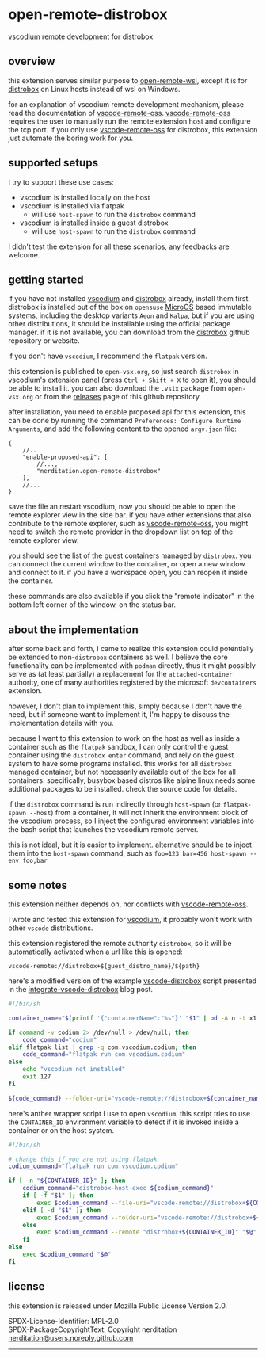 # open-remote-distrobox

[vscodium] remote development for distrobox


## overview

this extension serves similar purpose to [open-remote-wsl], except it is for
[distrobox] on Linux hosts instead of wsl on Windows.

for an explanation of vscodium remote development mechanism, please read the
documentation of [vscode-remote-oss]. [vscode-remote-oss] requires the user
to manually run the remote extension host and configure the tcp port. if you
only use [vscode-remote-oss] for distrobox, this extension just automate the
boring work for you.


## supported setups

I try to support these use cases:

- vscodium is installed locally on the host
- vscodium is installed via flatpak
  - will use `host-spawn` to run the `distrobox` command
- vscodium is installed inside a guest distrobox
  - will use `host-spawn` to run the `distrobox` command

I didn't test the extension for all these scenarios, any feedbacks are welcome.


## getting started

if you have not installed [vscodium] and [distrobox] already, install them first.
distrobox is installed out of the box on `opensuse` [MicroOS] based immutable
systems, including the desktop variants `Aeon` and `Kalpa`, but if you are using
other distributions, it should be installable using the official package manager.
if it is not available, you can download from the [distrobox] github repository
or website.

if you don't have `vscodium`, I recommend the `flatpak` version.

this extension is published to `open-vsx.org`, so just search `distrobox` in
vscodium's extension panel (press `Ctrl + Shift + X` to open it), you should
be able to install it. you can also download the `.vsix` package from
`open-vsx.org` or from the [releases] page of this github repository.

after installation, you need to enable proposed api for this extension, this can
be done by running the command `Preferences: Configure Runtime Arguments`, and
add the following content to the opened `argv.json` file:

```jsonc
{
	//..
	"enable-proposed-api": [
		//...,
		"nerditation.open-remote-distrobox"
	],
	//...
}
```

save the file an restart vscodium, now you should be able to open the remote
explorer view in the side bar. if you have other extensions that also contribute
to the remote explorer, such as [vscode-remote-oss], you might need to switch
the remote provider in the dropdown list on top of the remote explorer view.

you should see the list of the guest containers managed by `distrobox`. you can
connect the current window to the container, or open a new window and connect
to it. if you have a workspace open, you can reopen it inside the container.

these commands are also available if you click the "remote indicator" in the
bottom left corner of the window, on the status bar.


## about the implementation

after some back and forth, I came to realize this extension could potentially
be extended to non-`distrobox` containers as well. I believe the core
functionality can be implemented with `podman` directly, thus it might possibly
serve as (at least partially) a replacement for the `attached-container`
authority, one of many authorities registered by the microsoft `devcontainers`
extension.

however, I don't plan to implement this, simply because I don't have the need,
but if someone want to implement it, I'm happy to discuss the implementation
details with you.

because I want to this extension to work on the host as well as inside a
container such as the `flatpak` sandbox, I can only control the guest
container using the `distrobox enter` command, and rely on the guest system to
have some programs installed. this works for all `distrobox` managed container,
but not necessarily available out of the box for all containers. specifically,
busybox based distros like alpine linux needs some additional packages to
be installed. check the source code for details.

if the `distrobox` command is run indirectly through `host-spawn` (or
`flatpak-spawn --host`) from a container, it will not inherit the environment
block of the vscodium process, so I inject the configured environment variables
into the bash script that launches the vscodium remote server.

this is not ideal, but it is easier to implement. alternative should be to inject
them into the `host-spawn` command, such as `foo=123 bar=456 host-spawn --env foo,bar`


## some notes

this extension neither depends on, nor conflicts with [vscode-remote-oss].

I wrote and tested this extension for [vscodium], it probably won't work with
other `vscode` distributions.

this extension registered the remote authority `distrobox`, so it will be
automatically activated when a url like this is opened:

```text
vscode-remote://distrobox+${guest_distro_name}/${path}
```

here's a modified version of the example [vscode-distrobox] script presented
in the [integrate-vscode-distrobox] blog post.

```bash
#!/bin/sh

container_name="$(printf '{"containerName":"%s"}' "$1" | od -A n -t x1 | tr -d "\n\t ")"

if command -v codium 2> /dev/null > /dev/null; then
	code_command="codium"
elif flatpak list | grep -q com.vscodium.codium; then
	code_command="flatpak run com.vscodium.codium"
else
	echo "vscodium not installed"
	exit 127
fi

${code_command} --folder-uri="vscode-remote://distrobox+${container_name}/$(realpath "${2}")"
```

here's anther wrapper script I use to open `vscodium`. this script tries to
use the `CONTAINER_ID` environment variable to detect if it is invoked inside
a container or on the host system.

```bash
#!/bin/sh

# change this if you are not using flatpak
codium_command="flatpak run com.vscodium.codium"

if [ -n "${CONTAINER_ID}" ]; then
	codium_command="distrobox-host-exec ${codium_command}"
	if [ -f "$1" ]; then
		exec $codium_command --file-uri="vscode-remote://distrobox+${CONTAINER_ID}$(realpath "$1")"
	elif [ -d "$1" ]; then
		exec $codium_command --folder-uri="vscode-remote://distrobox+${CONTAINER_ID}$(realpath "$1")"
	else
		exec $codium_command --remote "distrobox+${CONTAINER_ID}" "$@"
	fi
else
	exec $codium_command "$@"
fi
```


## license

this extension is released under Mozilla Public License Version 2.0.

SPDX-License-Identifier: MPL-2.0  
SPDX-PackageCopyrightText: Copyright nerditation <nerditation@users.noreply.github.com>


--------

[vscodium]: https://github.com/VSCodium
[open-remote-wsl]: https://github.com/jeanp413/open-remote-wsl
[distrobox]: https://github.com/89luca89/distrobox
[vscode-remote-oss]: https://github.com/xaberus/vscode-remote-oss
[vscode-distrobox]: https://github.com/89luca89/distrobox/blob/3b9f0e8d3d8bd102e1636a22afffafe00777d30b/extras/vscode-distrobox
[integrate-vscode-distrobox]: https://distrobox.it/posts/integrate_vscode_distrobox/
[releases]: https://github.com/nerditation/open-remote-distrobox/releases
[MicroOS]: https://microos.opensuse.org/

